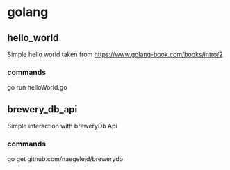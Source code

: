 # golang

## hello_world
Simple hello world taken from https://www.golang-book.com/books/intro/2

### commands
go run helloWorld.go

## brewery_db_api
Simple interaction with breweryDb Api

### commands
go get github.com/naegelejd/brewerydb
